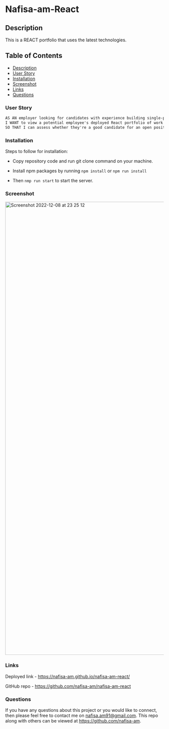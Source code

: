 # Nafisa-am-React

## Description

This is a REACT portfolio that uses the latest technologies.



## Table of Contents

- [Description](#description)
- [User Story](#user-story)
- [Installation](#installation)
- [Screenshot](#screenshot)
- [Links](#links)
- [Questions](#questions)




### User Story

```md
AS AN employer looking for candidates with experience building single-page applications
I WANT to view a potential employee's deployed React portfolio of work samples
SO THAT I can assess whether they're a good candidate for an open position.
```



### Installation

Steps to follow for installation:

- Copy repository code and run git clone command on your machine.

- Install npm packages by running `npm install` or `npm run install`

- Then `nmp run start` to start the server.



### Screenshot

<img width="1440" alt="Screenshot 2022-12-08 at 23 25 12" src="https://user-images.githubusercontent.com/108237958/206588073-5d67c4aa-00eb-4170-a878-13e0a370ca4d.png">




### Links

Deployed link - https://nafisa-am.github.io/nafisa-am-react/

GitHub repo - https://github.com/nafisa-am/nafisa-am-react


### Questions

If you have any questions about this project or you would like to connect, then please feel free to contact me on nafisa.am91@gmail.com. This repo along with others can be viewed at https://github.com/nafisa-am.

